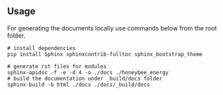 
## Usage
For generating the documents locally use commands below from the root folder. 

```shell
# install dependencies
pip install Sphinx sphinxcontrib-fulltoc sphinx_bootstrap_theme

# generate rst files for modules
sphinx-apidoc -f -e -d 4 -o ./docs ./honeybee_energy
# build the documentation under _build/docs folder
sphinx-build -b html ./docs ./docs/_build/docs
```
